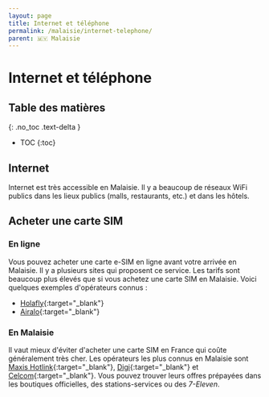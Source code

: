 ```yaml
---
layout: page
title: Internet et téléphone
permalink: /malaisie/internet-telephone/
parent: 🇲🇾 Malaisie
---
```


# Internet et téléphone

## Table des matières
{: .no_toc .text-delta }

- TOC
{:toc}

## Internet

Internet est très accessible en Malaisie. Il y a beaucoup de réseaux WiFi publics dans les lieux publics (malls, restaurants, etc.) et dans les hôtels.

## Acheter une carte SIM

### En ligne

Vous pouvez acheter une carte e-SIM en ligne avant votre arrivée en Malaisie. Il y a plusieurs sites qui proposent ce service. Les tarifs sont beaucoup plus élevés que si vous achetez une carte SIM en Malaisie. Voici quelques exemples d'opérateurs connus :

- [Holafly](https://esim.holafly.com/fr/){:target="_blank"}
- [Airalo](https://www.airalo.com/malaysia-esim){:target="_blank"}

### En Malaisie

Il vaut mieux d'éviter d'acheter une carte SIM en France qui coûte généralement très cher. Les opérateurs les plus connus en Malaisie sont [Maxis Hotlink](https://www.hotlink.com.my/en/home/){:target="_blank"}, [Digi](https://www.digi.com.my/){:target="_blank"} et [Celcom](https://www.celcom.com.my){:target="_blank"}. Vous pouvez trouver leurs offres prépayées dans les boutiques officielles, des stations-services ou des *7-Eleven*.